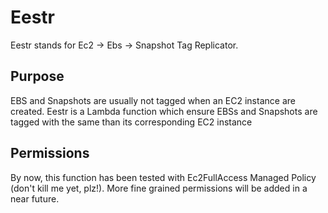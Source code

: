 # Eestr

Eestr stands for Ec2 -> Ebs -> Snapshot Tag Replicator. 

## Purpose

EBS and Snapshots are usually not tagged when an EC2 instance are created. Eestr is a Lambda function which ensure EBSs and Snapshots are tagged with the same than its corresponding EC2 instance

## Permissions

By now, this function has been tested with Ec2FullAccess Managed Policy (don't kill me yet, plz!). More fine grained permissions will be added in a near future.
